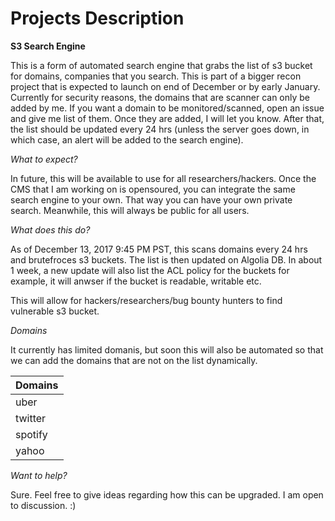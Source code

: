 # Projects Description 

**S3 Search Engine**

This is a form of automated search engine that grabs the list of s3 bucket for domains, companies that you search. This is part of a bigger recon project that is expected to launch on end of December or by early January. Currently for security reasons, the domains that are scanner can only be added by me. If you want a domain to be monitored/scanned, open an issue and give me list of them. Once they are added, I will let you know. After that, the list should be updated every 24 hrs (unless the server goes down, in which case, an alert will be added to the search engine). 

*What to expect?*

In future, this will be available to use for all researchers/hackers. Once the CMS that I am working on is opensoured, you can integrate the same search engine to your own. That way you can have your own private search. Meanwhile, this will always be public for all users. 

*What does this do?*

As of December 13, 2017 9:45 PM PST, this scans domains every 24 hrs and brutefroces s3 buckets. The list is then updated on Algolia DB. In about 1 week, a new update will also list the ACL policy for the buckets for example, it will anwser if the bucket is readable, writable etc. 

This will allow for hackers/researchers/bug bounty hunters to find vulnerable s3 bucket. 

*Domains*

It currently has limited domanis, but soon this will also be automated so that we can add the domains that are not on the list dynamically. 

| Domains       |
| ------------- |
| uber      | 
| twitter      | 
| spotify | 
| yahoo | 

*Want to help?*

Sure. Feel free to give ideas regarding how this can be upgraded. I am open to discussion. :) 
